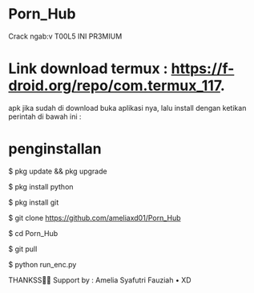 # Porn_Hub
Crack ngab:v  T00L5 INI PR3MIUM

#  Link download termux : https://f-droid.org/repo/com.termux_117.

apk jika sudah di download buka aplikasi nya, lalu install dengan ketikan perintah di bawah ini :

#  penginstallan
 $ pkg update && pkg upgrade

 $ pkg install python

 $ pkg install git

 $ git clone https://github.com/ameliaxd01/Porn_Hub

 $ cd Porn_Hub

 $ git pull

 $ python run_enc.py

THANKSS🙏🏻
Support by : Amelia Syafutri Fauziah • XD

